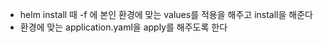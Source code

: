 - helm install 때 -f 에 본인 환경에 맞는 values를 적용을 해주고 install을 해준다
- 환경에 맞는 application.yaml을 apply를 해주도록 한다